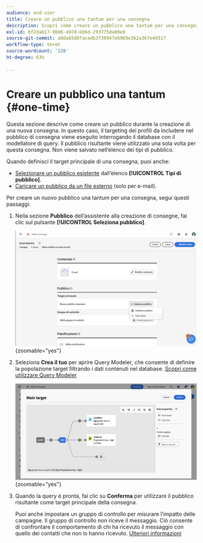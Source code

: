 ```yaml
---
audience: end-user
title: Creare un pubblico una tantum per una consegna
description: Scopri come creare un pubblico una tantum per una consegna.
exl-id: 6f2da017-90d6-497d-bbbd-293775da00e9
source-git-commit: a0da65d8facedb3730947eb969e362a367e4d317
workflow-type: tm+mt
source-wordcount: '228'
ht-degree: 63%

---
```


# Creare un pubblico una tantum {#one-time}

Questa sezione descrive come creare un pubblico durante la creazione di una nuova consegna. In questo caso, il targeting dei profili da includere nel pubblico di consegna viene eseguito interrogando il database con il modellatore di query. Il pubblico risultante viene utilizzato una sola volta per questa consegna. Non viene salvato nell’elenco dei tipi di pubblico.

Quando definisci il target principale di una consegna, puoi anche:
* [Selezionare un pubblico esistente](add-audience.md) dall’elenco **[!UICONTROL Tipi di pubblico]**.
* [Caricare un pubblico da un file esterno](file-audience.md) (solo per e-mail).

Per creare un nuovo pubblico una tantum per una consegna, segui questi passaggi:

1. Nella sezione **Pubblico** dell’assistente alla creazione di consegne, fai clic sul pulsante **[!UICONTROL Seleziona pubblico]**.

   ![](assets/segment-builder0.png){zoomable=&quot;yes&quot;}

1. Seleziona **Crea il tuo** per aprire Query Modeler, che consente di definire la popolazione target filtrando i dati contenuti nel database. [Scopri come utilizzare Query Modeler](../query/query-modeler-overview.md)

   ![](assets/query-modeler.png){zoomable=&quot;yes&quot;}

1. Quando la query è pronta, fai clic su **Conferma** per utilizzare il pubblico risultante come target principale della consegna.

   Puoi anche impostare un gruppo di controllo per misurare l’impatto delle campagne. Il gruppo di controllo non riceve il messaggio. Ciò consente di confrontare il comportamento di chi ha ricevuto il messaggio con quello dei contatti che non lo hanno ricevuto. [Ulteriori informazioni](control-group.md)
